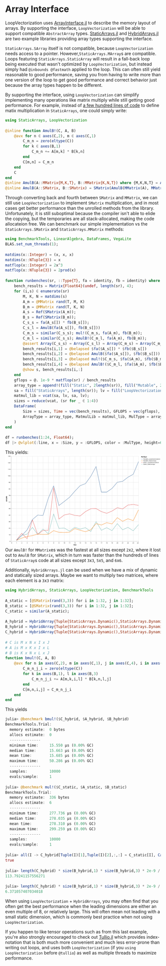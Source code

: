

# Array Interface

LoopVectorization uses [ArrayInterface.jl](https://github.com/SciML/ArrayInterface.jl) to describe the memory layout of arrays. By supporting the interface, `LoopVectorization` will be able to support compatible `AbstractArray` types.
[StaticArrays.jl](https://github.com/JuliaArrays/StaticArrays.jl) and [HybridArrays.jl](https://github.com/mateuszbaran/HybridArrays.jl) are two example libraries providing array types supporting the interface.

`StaticArrays.SArray` itself is not compatible, because `LoopVectorization` needs access to a pointer. However,`StaticArrays.MArray`s are compatible. Loops featuring `StaticArrays.StaticArray` will result in a fall-back loop being executed
that wasn't optimized by `LoopVectorization`, but instead simply had `@inbounds @fastmath` applied to the loop. This can often still yield reasonable to good performance, saving you from having to write more than one version of the loop
to get good performance and correct behavior just because the array types happen to be different.

By supporting the interface, using `LoopVectorization` can simplify implementing many operations like matrix multiply while still getting good performance. For example, instead of [a few hundred lines of code](https://github.com/JuliaArrays/StaticArrays.jl/blob/0e431022954f0207eeb2c4f661b9f76936105c8a/src/matrix_multiply.jl#L4) to define matix multiplication in `StaticArrays`, one could simply write:
```julia
using StaticArrays, LoopVectorization

@inline function AmulB!(C, A, B)
    @avx for n ∈ axes(C,2), m ∈ axes(C,1)
        C_m_n = zero(eltype(C))
        for k ∈ axes(B,1)
            C_m_n += A[m,k] * B[k,n]
        end
        C[m,n] = C_m_n
    end
    C
end
@inline AmulB(A::MMatrix{M,K,T}, B::MMatrix{K,N,T}) where {M,K,N,T} = AmulB!(MMatrix{M,N,T}(undef), A, B)
@inline AmulB(A::SMatrix, B::SMatrix) = SMatrix(AmulB(MMatrix(A), MMatrix(B)))
```
Through converting back and fourth between `SMatrix` and `MMatrix`, we can still use `LoopVectorization` to implement `SMatrix` multiplication, and in most cases get better performance than the unrolled methods from the library. Unfortunately, it is still suboptimal because the compiler isn't able to elide the copying, but the temporaries are all stack-allocated, making the code
allocateion free. We can benchmark our simple implementation vs the `StaticArrays.SMatrix` and `StaticArrays.MMatrix` methods:
```julia
using BenchmarkTools, LinearAlgebra, DataFrames, VegaLite
BLAS.set_num_threads(1);

matdims(x::Integer) = (x, x, x)
matdims(x::NTuple{3}) = x
matflop(x::Integer) = 2x^3
matflop(x::NTuple{3}) = 2prod(x)

function runbenches(sr, ::Type{T}, fa = identity, fb = identity) where {T}
    bench_results = Matrix{Float64}(undef, length(sr), 4);
    for (i,s) ∈ enumerate(sr)
        M, K, N = matdims(s)
        A_m = @MMatrix rand(T, M, K)
        B_m = @MMatrix rand(T, K, N)
        A_s = Ref(SMatrix(A_m));
        B_s = Ref(SMatrix(B_m));
        C_s_s = fa(A_s[]) * fb(B_s[]);
        C_s_l = AmulB(fa(A_s[]), fb(B_s[]))
        C_m_s = similar(C_s_s); mul!(C_m_s, fa(A_m), fb(B_m));
        C_m_l = similar(C_s_s); AmulB!(C_m_l, fa(A_m), fb(B_m));
        @assert Array(C_s_s) ≈ Array(C_s_l) ≈ Array(C_m_s) ≈ Array(C_m_l) # Once upon a time Julia crashed on ≈ for large static arrays
        bench_results[i,1] = @belapsed $fa($A_s[]) * $fb($B_s[])
        bench_results[i,2] = @belapsed AmulB($fa($A_s[]), $fb($B_s[]))
        bench_results[i,3] = @belapsed mul!($C_m_s, $fa($A_m), $fb($B_m))
        bench_results[i,4] = @belapsed AmulB!($C_m_l, $fa($A_m), $fb($B_m))
        @show s, bench_results[i,:]
    end
    gflops = @. 1e-9 * matflop(sr) / bench_results
    array_type = append!(fill("Static", 2length(sr)), fill("Mutable", 2length(sr)))
    sa = fill("StaticArrays", length(sr)); lv = fill("LoopVectorization", length(sr));
    matmul_lib = vcat(sa, lv, sa, lv);
    sizes = reduce(vcat, (sr for _ ∈ 1:4))
	DataFrame(
	    Size = sizes, Time = vec(bench_results), GFLOPS = vec(gflops),
		ArrayType = array_type, MatmulLib = matmul_lib, MulType = array_type .* ' ' .* matmul_lib
	)
end

df = runbenches(1:24, Float64);
df |> @vlplot(:line, x = :Size, y = :GFLOPS, color = :MulType, height=640,width=960) |> save("sarraymatmul.svg")
```
This yields:
![sarray_benchmarks](../assets/sarraymatmul.png)
Our `AmulB!` for `MMatrix`es was the fastest at all sizes except `2`x`2`, where it lost out to `AmulB` for `SMatrix`, which in turn was faster than the hundreds of lines of
`StaticArray`s code at all sizes except `3`x`3`,  `5`x`5`, and  `6`x`6`.



Additionally, `HybridArrays.jl` can be used when we have a mix of dynamic and statically sized arrays. Maybe we want to multiply two matrices, where each element is a `3`x`3` matrix:
```julia
using HybridArrays, StaticArrays, LoopVectorization, BenchmarkTools

A_static = [@SMatrix(rand(3,3)) for i in 1:32, j in 1:32];
B_static = [@SMatrix(rand(3,3)) for i in 1:32, j in 1:32];
C_static = similar(A_static);

A_hybrid = HybridArray{Tuple{StaticArrays.Dynamic(),StaticArrays.Dynamic(),3,3}}(permutedims(reshape(reinterpret(Float64, A_static), (3,3,size(A_static)...)), (3,4,1,2)));
B_hybrid = HybridArray{Tuple{StaticArrays.Dynamic(),StaticArrays.Dynamic(),3,3}}(permutedims(reshape(reinterpret(Float64, B_static), (3,3,size(B_static)...)), (3,4,1,2)));
C_hybrid = HybridArray{Tuple{StaticArrays.Dynamic(),StaticArrays.Dynamic(),3,3}}(permutedims(reshape(reinterpret(Float64, C_static), (3,3,size(C_static)...)), (3,4,1,2)));

# C is M x N x I x J
# A is M x K x I x L
# B is K x N x L x J
function bmul!(C, A, B)
    @avx for n in axes(C,2), m in axes(C,1), j in axes(C,4), i in axes(C,3)
        C_m_n_j_i = zero(eltype(C))
        for k in axes(B,1), l in axes(B,3)
            C_m_n_j_i += A[m,k,i,l] * B[k,n,l,j]
        end
        C[m,n,i,j] = C_m_n_j_i
    end
end
```
This yields
```julia
julia> @benchmark bmul!($C_hybrid, $A_hybrid, $B_hybrid)
BenchmarkTools.Trial:
  memory estimate:  0 bytes
  allocs estimate:  0
  --------------
  minimum time:     15.550 μs (0.00% GC)
  median time:      15.663 μs (0.00% GC)
  mean time:        15.685 μs (0.00% GC)
  maximum time:     50.286 μs (0.00% GC)
  --------------
  samples:          10000
  evals/sample:     1
  
julia> @benchmark mul!($C_static, $A_static, $B_static)
BenchmarkTools.Trial:
  memory estimate:  336 bytes
  allocs estimate:  6
  --------------
  minimum time:     277.736 μs (0.00% GC)
  median time:      278.035 μs (0.00% GC)
  mean time:        278.310 μs (0.00% GC)
  maximum time:     299.259 μs (0.00% GC)
  --------------
  samples:          10000
  evals/sample:     1

julia> all(I -> C_hybrid[Tuple(I)[1],Tuple(I)[2],:,:] ≈ C_static[I], CartesianIndices(C_static))
true

julia> length(C_hybrid) * size(B_hybrid,1) * size(B_hybrid,3) * 2e-9 / 15.55e-6 # GFLOPS loops + hybrid arrays
113.79241157556271

julia> length(C_hybrid) * size(B_hybrid,1) * size(B_hybrid,3) * 2e-9 / 277.736e-6 # GFLOPS LinearAlgebra.mul! + StaticArrays
6.371057407034018
```
When using `LoopVectorization` + `HybridArrays`, you may often find that you often get the best performance when the leading dimensions are either an even multiple of 8, or relatively large.
This will often mean not leading with a small static dimension, which is commonly best practice when not using `LoopVectorization`.

If you happen to like tensor operations such as from this last example, you're also strongly encouraged to check out [Tullio.jl](https://github.com/mcabbott/Tullio.jl) which provides index-notation that is both much more convenient and much less error-prone than writing out loops, and uses both `LoopVectorization` (if you `using LoopVectorization` before `@tullio`) as well as multiple threads to maximize performance.



